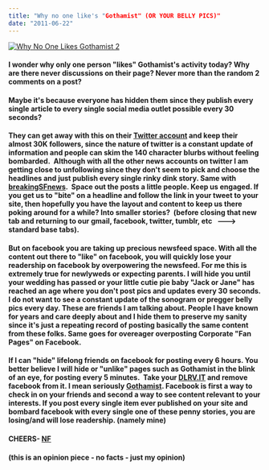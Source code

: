 ```yaml
---
title: "Why no one like's "Gothamist" (OR YOUR BELLY PICS)"
date: "2011-06-22"
---
```


[![](http://nickfoden.files.wordpress.com/2011/06/why-no-one-likes-gothamist-2.jpg "Why No One Likes Gothamist 2")](http://nickfoden.files.wordpress.com/2011/06/why-no-one-likes-gothamist-2.jpg)

#### I wonder why only one person "likes" Gothamist's activity today? Why are there never discussions on their page? Never more than the random 2 comments on a post?

#### Maybe it's because everyone has hidden them since they publish every single article to every single social media outlet possible every 30 seconds?

#### They can get away with this on their [Twitter account](http://twitter.com/#!/gothamist) and keep their almost 30K followers, since the nature of twitter is a constant update of information and people can skim the 140 character blurbs without feeling bombarded.  Although with all the other news accounts on twitter I am getting close to unfollowing since they don't seem to pick and choose the headlines and just publish every single rinky dink story. Same with [breakingSFnews](http://twitter.com/#!/breakingsfnews).  Space out the posts a little people. Keep us engaged. If you get us to "bite" on a headline and follow the link in your tweet to your site, then hopefully you have the layout and content to keep us there poking around for a while? Into smaller stories?  (before closing that new tab and returning to our gmail, facebook, twitter, tumblr, etc   --->  standard base tabs).

#### But on facebook you are taking up precious newsfeed space. With all the content out there to "like" on facebook, you will quickly lose your readership on facebook by overpowering the newsfeed. For me this is extremely true for newlyweds or expecting parents. I will hide you until your wedding has passed or your little cutie pie baby "Jack or Jane" has reached an age where you don't post pics and updates every 30 seconds. I do not want to see a constant update of the sonogram or pregger belly pics every day. These are friends I am talking about. People I have known for years and care deeply about and I hide them to preserve my sanity since it's just a repeating record of posting basically the same content from these folks. Same goes for overeager overposting Corporate "Fan Pages" on Facebook.

#### If I can "hide" lifelong friends on facebook for posting every 6 hours. You better believe I will hide or "unlike" pages such as Gothamist in the blink of an eye, for posting every 5 minutes.  Take your [DLRV.IT](http://dlvr.it/) and remove facebook from it. I mean seriously [Gothamist](http://gothamist.com/). Facebook is first a way to check in on your friends and second a way to see content relevant to your interests. If you post every single item ever published on your site and bombard facebook with every single one of these penny stories, you are losing/and will lose readership. (namely mine)

#### CHEERS- [NF](http://twitter.com/#!/nickfoden)

#### (this is an opinion piece - no facts - just my opinion)
